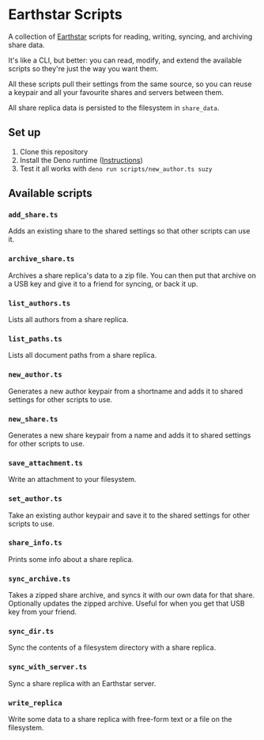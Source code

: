# Earthstar Scripts

A collection of [Earthstar](https://earthstar-project.org) scripts for reading,
writing, syncing, and archiving share data.

It's like a CLI, but better: you can read, modify, and extend the available
scripts so they're just the way you want them.

All these scripts pull their settings from the same source, so you can reuse a
keypair and all your favourite shares and servers between them.

All share replica data is persisted to the filesystem in `share_data`.

## Set up

1. Clone this repository
2. Install the Deno runtime
   ([Instructions](https://deno.land/manual@v1.28.3/getting_started/installation))
3. Test it all works with `deno run scripts/new_author.ts suzy`

## Available scripts

### `add_share.ts`

Adds an existing share to the shared settings so that other scripts can use it.

### `archive_share.ts`

Archives a share replica's data to a zip file. You can then put that archive on
a USB key and give it to a friend for syncing, or back it up.

### `list_authors.ts`

Lists all authors from a share replica.

### `list_paths.ts`

Lists all document paths from a share replica.

### `new_author.ts`

Generates a new author keypair from a shortname and adds it to shared settings
for other scripts to use.

### `new_share.ts`

Generates a new share keypair from a name and adds it to shared settings for
other scripts to use.

### `save_attachment.ts`

Write an attachment to your filesystem.

### `set_author.ts`

Take an existing author keypair and save it to the shared settings for other
scripts to use.

### `share_info.ts`

Prints some info about a share replica.

### `sync_archive.ts`

Takes a zipped share archive, and syncs it with our own data for that share.
Optionally updates the zipped archive. Useful for when you get that USB key from
your friend.

### `sync_dir.ts`

Sync the contents of a filesystem directory with a share replica.

### `sync_with_server.ts`

Sync a share replica with an Earthstar server.

### `write_replica`

Write some data to a share replica with free-form text or a file on the
filesystem.
